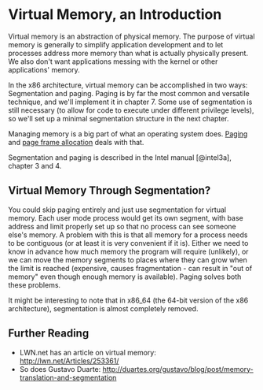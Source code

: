 # Virtual Memory, an Introduction

Virtual memory is an abstraction of physical memory. The purpose of virtual
memory is generally to simplify application development and to let processes
address more memory than what is actually physically present. We also don't
want applications messing with the kernel or other applications' memory.

In the x86 architecture, virtual memory can be accomplished in two ways:
Segmentation and paging. Paging is by far the most common and versatile
technique, and we'll implement it in chapter 7. Some use of segmentation
is still necessary (to allow for code to execute under different privilege
levels), so we'll set up a minimal segmentation structure in the next chapter.

Managing memory is a big part of what an operating system does.
[Paging](#paging) and [page frame allocation](#page-frame-allocation) deals
with that.

Segmentation and paging is described in the Intel manual [@intel3a], chapter 3
and 4.

## Virtual Memory Through Segmentation?

You could skip paging entirely and just use segmentation for virtual memory.
Each user mode process would get its own segment, with base address and limit
properly set up so that no process can see someone else's memory. A problem
with this is that all memory for a process needs to be contiguous (or at least
it is very convenient if it is). Either we need to know in advance how much
memory the program will require (unlikely), or we can move the memory segments
to places where they can grow when the limit is reached (expensive, causes
fragmentation - can result in "out of memory" even though enough memory is
available). Paging solves both these problems.

It might be interesting to note that in x86\_64 (the 64-bit version of the x86
architecture), segmentation is almost completely removed.

## Further Reading

- LWN.net has an article on virtual memory: <http://lwn.net/Articles/253361/>
- So does Gustavo Duarte:
  <http://duartes.org/gustavo/blog/post/memory-translation-and-segmentation>
